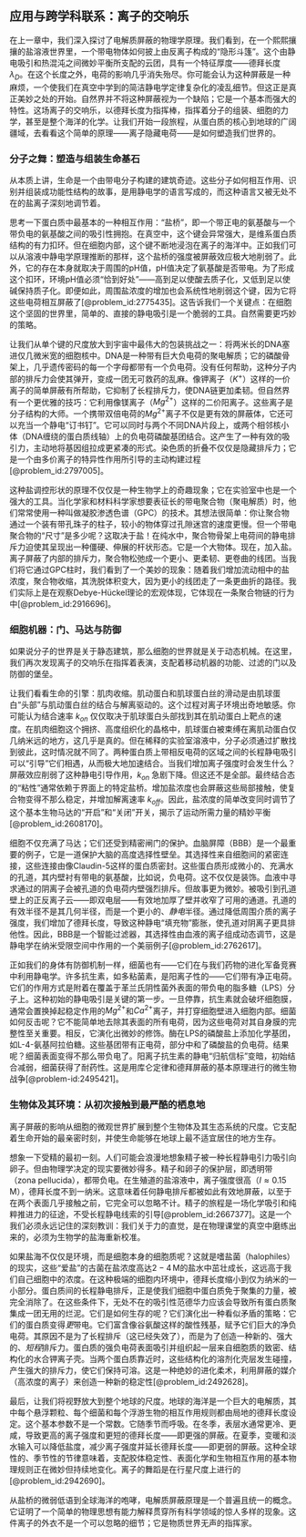## 应用与跨学科联系：离子的交响乐

在上一章中，我们深入探讨了电解质屏蔽的物理学原理。我们看到，在一个熙熙攘攘的盐溶液世界里，一个带电物体如何披上由反离子构成的“隐形斗篷”。这个由静电吸引和热混沌之间微妙平衡所支配的云团，具有一个特征厚度——德拜长度 $\lambda_D$。在这个长度之外，电荷的影响几乎消失殆尽。你可能会认为这种屏蔽是一种麻烦，一个使我们在真空中学到的简洁静电学定律复杂化的凌乱细节。但这正是真正美妙之处的开始。自然界并不将这种屏蔽视为一个缺陷；它是一个基本而强大的特性。这场离子的交响乐，以德拜长度为指挥棒，指挥着分子的组装、细胞的力学，甚至是整个海洋的化学。让我们开始一段旅程，从蛋白质的核心到地球的广阔疆域，去看看这个简单的原理——离子隐藏电荷——是如何塑造我们世界的。

### 分子之舞：塑造与组装生命基石

从本质上讲，生命是一个由带电分子构建的建筑奇迹。这些分子如何相互作用、识别并组装成功能性结构的故事，是用静电学的语言写成的，而这种语言又被无处不在的盐离子深刻地调节着。

思考一下蛋白质中最基本的一种相互作用：“盐桥”，即一个带正电的氨基酸与一个带负电的氨基酸之间的吸引性拥抱。在真空中，这个键会异常强大，是维系蛋白质结构的有力扣环。但在细胞内部，这个键不断地浸泡在离子的海洋中。正如我们可以从溶液中静电学原理推断的那样，这个盐桥的强度被屏蔽效应极大地削弱了。此外，它的存在本身就取决于周围的pH值，pH值决定了氨基酸是否带电。为了形成这个扣环，环境pH值必须“恰到好处”——高到足以使酸去质子化，又低到足以使碱保持质子化。即便如此，周围盐浓度的增加也会系统性地削弱这个键，因为它将这些电荷相互屏蔽了[@problem_id:2775435]。这告诉我们一个关键点：在细胞这个坚固的世界里，简单的、直接的静电吸引是一个脆弱的工具。自然需要更巧妙的策略。

让我们从单个键的尺度放大到宇宙中最伟大的包装挑战之一：将两米长的DNA塞进仅几微米宽的细胞核中。DNA是一种带有巨大负电荷的聚电解质；它的磷酸骨架上，几乎遗传密码的每一个字母都带有一个负电荷。没有任何帮助，这种分子内部的排斥力会使其弹开，变成一团无可救药的乱麻。像钾离子（$K^+$）这样的一价离子的简单屏蔽有所帮助，它抑制了长程排斥力，使DNA链更加柔韧。但自然界有一个更优雅的技巧：它利用像镁离子（$Mg^{2+}$）这样的二价阳离子。这些离子是分子结构的大师。一个携带双倍电荷的$Mg^{2+}$离子不仅是更有效的屏蔽体，它还可以充当一个静电“订书钉”。它可以同时与两个不同DNA片段上，或两个相邻核小体（DNA缠绕的蛋白质线轴）上的负电荷磷酸基团结合。这产生了一种有效的吸引力，主动地将基因组拉成更紧凑的形式。染色质的折叠不仅仅是隐藏排斥力；它是一个由多价离子的特异性作用所引导的主动构建过程[@problem_id:2797005]。

这种盐调控形状的原理不仅仅是一种生物学上的奇趣现象；它在实验室中也是一个强大的工具。当化学家和材料科学家想要表征长的带电聚合物（聚电解质）时，他们常常使用一种叫做凝胶渗透色谱（GPC）的技术。其想法很简单：你让聚合物通过一个装有带孔珠子的柱子，较小的物体穿过孔隙迷宫的速度更慢。但一个带电聚合物的“尺寸”是多少呢？这取决于盐！在纯水中，聚合物骨架上电荷间的静电排斥力迫使其呈现出一种僵硬、伸展的杆状形态。它是一个大物体。现在，加入盐。离子屏蔽了内部的排斥力，聚合物松弛成一个更小、更柔韧、更卷曲的线团。当我们将它通过GPC柱时，我们看到了一个美妙的现象：随着我们增加流动相中的盐浓度，聚合物收缩，其洗脱体积变大，因为更小的线团走了一条更曲折的路径。我们实际上是在观察Debye-Hückel理论的宏观体现，它体现在一条聚合物链的行为中[@problem_id:2916696]。

### 细胞机器：门、马达与防御

如果说分子的世界是关于静态建筑，那么细胞的世界就是关于动态机械。在这里，我们再次发现离子的交响乐在指挥着表演，支配着移动机器的功能、过滤的门以及防御的堡垒。

让我们看看生命的引擎：肌肉收缩。肌动蛋白和肌球蛋白丝的滑动是由肌球蛋白“头部”与肌动蛋白丝的结合与解离驱动的。这个过程对离子环境出奇地敏感。你可能认为结合速率 $k_{on}$ 仅仅取决于肌球蛋白头部找到其在肌动蛋白上靶点的速度。在肌肉细胞这个拥挤、高度组织化的晶格中，肌球蛋白被束缚在离肌动蛋白仅几纳米远的地方，这几乎是真的。但在稀释的实验室溶液中，分子必须通过扩散找到彼此，这时情况就不同了。两种蛋白质上带相反电荷的区域之间的长程静电吸引可以“引导”它们相遇，从而极大地加速结合。当我们增加离子强度时会发生什么？屏蔽效应削弱了这种静电引导作用，$k_{on}$ 急剧下降。但这还不是全部。最终结合态的“粘性”通常依赖于界面上的特定盐桥。增加盐浓度也会屏蔽这些局部接触，使复合物变得不那么稳定，并增加解离速率 $k_{off}$。因此，盐浓度的简单改变同时调节了这个基本生物马达的“开启”和“关闭”开关，揭示了运动所需力量的精妙平衡[@problem_id:2608170]。

细胞不仅充满了马达；它们还受到精密闸门的保护。血脑屏障（BBB）是一个最重要的例子，它是一道保护大脑的高度选择性壁垒。其选择性来自细胞间的紧密连接，这些连接由像Claudin-5这样的蛋白质密封。这些蛋白质形成微小的、充满水的孔道，其内壁衬有带电的氨基酸，比如说，负电荷。这不仅仅是装饰。血液中寻求通过的阴离子会被孔道的负电荷内壁强烈排斥。但故事更为微妙。被吸引到孔道壁上的正反离子云——即双电层——有效地加厚了壁并收窄了可用的通道。孔道的有效半径不是其几何半径，而是一个更小的、*静电*半径。通过降低周围介质的离子强度，我们增加了德拜长度，导致这种静电“填充物”膨胀，使孔道对阴离子更具排他性。因此，BBB是一个智能过滤器，其选择性由血液的离子组成动态调节，这是静电学在纳米受限空间中作用的一个美丽例子[@problem_id:2762617]。

正如我们的身体有防御机制一样，细菌也有——它们在与我们药物的进化军备竞赛中利用静电学。许多抗生素，如多粘菌素，是阳离子性的——它们带有净正电荷。它们的作用方式是附着在覆盖于革兰氏阴性菌外表面的带负电的脂多糖（LPS）分子上。这种初始的静电吸引是关键的第一步。一旦停靠，抗生素就会破坏细胞膜，通常会置换掉起稳定作用的$Mg^{2+}$和$Ca^{2+}$离子，并打穿细胞壁进入细胞内部。细菌如何反击呢？它不能简单地去除其表面的所有电荷，因为这些电荷对其自身膜的完整性至关重要。相反，它演化出微妙的修饰。酶在LPS的磷酸盐上添加化学基团，如L-4-氨基阿拉伯糖。这些基团带有正电荷，部分中和了磷酸盐的负电荷。结果呢？细菌表面变得不那么带负电了。阳离子抗生素的静电“归航信标”变暗，初始结合减弱，细菌获得了耐药性。这是用库仑定律和德拜屏蔽的基本原理进行的微生物战争[@problem-id:2495421]。

### 生物体及其环境：从初次接触到最严酷的栖息地

离子屏蔽的影响从细胞的微观世界扩展到整个生物体及其生态系统的尺度。它支配着生命开始的最亲密时刻，并使生命能够在地球上最不适宜居住的地方生存。

想象一下受精的最初一刻。人们可能会浪漫地想象精子被一种长程静电引力吸引向卵子。但由物理学决定的现实要微妙得多。精子和卵子的保护层，即透明带（zona pellucida），都带负电。在生殖道的盐溶液中，离子强度很高（$I \approx 0.15\,\mathrm{M}$），德拜长度不到一纳米。这意味着任何静电排斥都被如此有效地屏蔽，以至于在两个表面几乎接触之前，它完全可以忽略不计。精子的旅程是一场化学吸引和纯粹推进力的征途，不受长程静电线索的引导[@problem_id:2667377]。这是一个我们必须永远记住的深刻教训：我们关于力的直觉，是在物理课堂的真空中磨练出来的，必须为生物学的盐海重新校准。

如果盐海不仅仅是环境，而是细胞本身的细胞质呢？这就是嗜盐菌（halophiles）的现实，这些“爱盐”的古菌在盐浓度高达$2-4\,\mathrm{M}$的盐水中茁壮成长，这远高于我们自己细胞中的浓度。在这种极端的细胞内环境中，德拜长度缩小到仅为纳米的一小部分。蛋白质间的长程静电排斥，正是使我们细胞中蛋白质免于聚集的力量，被完全消除了。在这些条件下，无处不在的吸引性范德华力应该会导致所有蛋白质聚集成一团无用的烂泥。它们是如何生存的呢？它们演化出一种看似矛盾的策略：它们的蛋白质变得*更*带电。它们富含像谷氨酸这样的酸性残基，赋予它们巨大的净负电荷。其原因不是为了长程排斥（这已经失效了），而是为了创造一种新的、强大的、*短程*排斥力。蛋白质的强负电荷表面吸引并组织起一层来自细胞质的致密、结构化的水合钾离子壳。当两个蛋白质靠近时，这些结构化的溶剂化壳层发生碰撞，产生强大的排斥力，使它们保持可溶。这是一种绝妙的进化柔术，利用屏蔽的媒介（高浓度的离子）来创造一种新的稳定性[@problem_id:2492628]。

最后，让我们将视野放大到整个地球的尺度。地球的海洋是一个巨大的电解质，其中每个悬浮颗粒、每个细菌和每个浮游生物的相互作用规则都由局地的德拜长度设定。这个基本参数不是一个常数。它随季节而呼吸。在冬季，表层水通常更冷、更咸，导致更高的离子强度和更短的德拜长度——即更强的屏蔽。在夏季，变暖和淡水输入可以降低盐度，减少离子强度并延长德拜长度——即更弱的屏蔽。这种全球性的、季节性的节律意味着，支配胶体稳定性、表面化学和生物相互作用的基本物理规则正在微妙但持续地变化。离子的舞蹈是在行星尺度上进行的[@problem_id:2942690]。

从盐桥的微弱低语到全球海洋的咆哮，电解质屏蔽原理是一个普遍且统一的概念。它证明了一个简单的物理思想有能力解释贯穿所有科学领域的惊人多样的现象。这件离子的外衣不是一个可以忽略的细节；它是物质世界无声的指挥家。